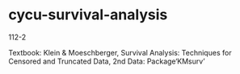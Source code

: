 # cycu-survival-analysis
112-2

Textbook: Klein & Moeschberger, Survival Analysis: Techniques for Censored and Truncated Data, 2nd
Data: Package‘KMsurv’
